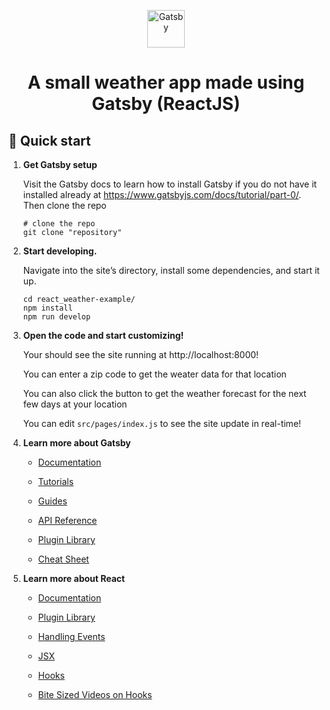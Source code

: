<p align="center">
  <a href="https://www.gatsbyjs.com/?utm_source=starter&utm_medium=readme&utm_campaign=minimal-starter">
    <img alt="Gatsby" src="https://www.gatsbyjs.com/Gatsby-Monogram.svg" width="60" />
  </a>
</p>
<h1 align="center">
  A small weather app made using Gatsby (ReactJS)
</h1>

## 🚀 Quick start

1.  **Get Gatsby setup**

    Visit the Gatsby docs to learn how to install Gatsby if you do not have it installed already at https://www.gatsbyjs.com/docs/tutorial/part-0/.
    Then clone the repo

    ```shell
    # clone the repo
    git clone "repository"
    ```

2.  **Start developing.**

    Navigate into the site’s directory, install some dependencies, and start it up.

    ```shell
    cd react_weather-example/
    npm install
    npm run develop
    ```

3.  **Open the code and start customizing!**

    Your should see the site running at http://localhost:8000!

    You can enter a zip code to get the weater data for that location

    You can also click the button to get the weather forecast for the next few days at your location

    You can edit `src/pages/index.js` to see the site update in real-time!

4.  **Learn more about Gatsby**

    - [Documentation](https://www.gatsbyjs.com/docs/?utm_source=starter&utm_medium=readme&utm_campaign=minimal-starter)

    - [Tutorials](https://www.gatsbyjs.com/tutorial/?utm_source=starter&utm_medium=readme&utm_campaign=minimal-starter)

    - [Guides](https://www.gatsbyjs.com/tutorial/?utm_source=starter&utm_medium=readme&utm_campaign=minimal-starter)

    - [API Reference](https://www.gatsbyjs.com/docs/api-reference/?utm_source=starter&utm_medium=readme&utm_campaign=minimal-starter)

    - [Plugin Library](https://www.gatsbyjs.com/plugins?utm_source=starter&utm_medium=readme&utm_campaign=minimal-starter)

    - [Cheat Sheet](https://www.gatsbyjs.com/docs/cheat-sheet/?utm_source=starter&utm_medium=readme&utm_campaign=minimal-starter)

5.  **Learn more about React**

    - [Documentation](https://reactjs.org/docs/getting-started.html)

    - [Plugin Library](https://www.gatsbyjs.com/plugins?utm_source=starter&utm_medium=readme&utm_campaign=minimal-starter)

    - [Handling Events](https://reactjs.org/docs/handling-events.html)

    - [JSX](https://reactjs.org/docs/introducing-jsx.html)

    - [Hooks](https://reactjs.org/docs/introducing-jsx.html)

    - [Bite Sized Videos on Hooks](https://www.youtube.com/watch?v=O6P86uwfdR0&list=PLZlA0Gpn_vH8EtggFGERCwMY5u5hOjf-h)